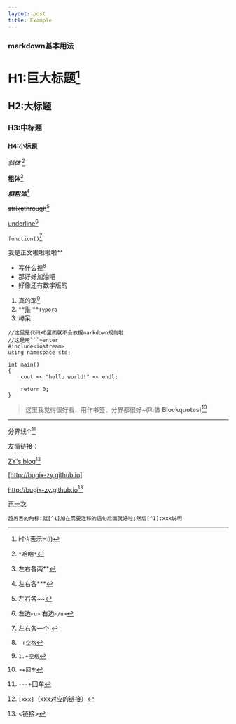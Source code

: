 ```yaml
---
layout: post
title: Example
---
```


### markdown基本用法

# H1:巨大标题[^1]

## H2:大标题

### H3:中标题

#### H4:小标题



*斜体* [^2]

**粗体**[^3]

***斜粗体***[^4]

~~strikethrough~~[^5]

<u>underline</u>[^6]

`function()`[^7]



我是正文啦啦啦啦^^

* 写什么捏[^8]
* 那好好加油吧
* 好像还有数字版的

1. 真的耶[^9]
2. **推 **`Typora`
3. 棒呆



```
//这里是代码XD里面就不会依据markdown规则啦
//这是用```+enter
#include<iostream>
using namespace std;

int main()
{
 	cout << "hello world!" << endl;
    
    return 0;
}
```



> 这里我觉得很好看，用作书签、分界都很好~(叫做 **Blockquotes**)[^10]



---

分界线↑[^11]



友情链接：

[ZY's blog](http://bugix-zy.github.io)[^12]

[http://bugix-zy.github.io]

<http://bugix-zy.github.io>[^13]

[再一次](#巨大标题)



[^1]: i个#表示H(i)
[^2]: `*`哈哈`*`
[^4]: 左右各***
[^5]: 左右各~~
[^6]: 左边`<u>` 右边`</u>`
[^7]: 左右各一个`
[^8]: `-`+`空格`
[^9]: `1.`+`空格`
[^10]: `>`+`回车`
[^11]: `---`+回车
[^12]: `[xxx]`（xxx对应的链接）
[^13]: <链接>
[^3]: 左右各两**



```
超厉害的角标:就[^1]加在需要注释的语句后面就好啦;然后[^1]:xxx说明
```

